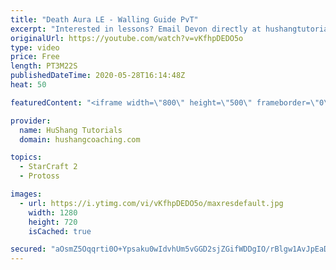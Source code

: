 ```yaml
---
title: "Death Aura LE - Walling Guide PvT"
excerpt: "Interested in lessons? Email Devon directly at hushangtutorials@outlook.com ------------------------------------------------------------------------------------------------------- Want to support HuShang Tutorials directly? Patreon is a website where you can contribute a monthly donation that will help"
originalUrl: https://youtube.com/watch?v=vKfhpDEDO5o
type: video
price: Free
length: PT3M22S
publishedDateTime: 2020-05-28T16:14:48Z
heat: 50

featuredContent: "<iframe width=\"800\" height=\"500\" frameborder=\"0\" src=\"https://www.youtube.com/embed/vKfhpDEDO5o\" allow=\"accelerometer; autoplay; encrypted-media; gyroscope; picture-in-picture\" allowfullscreen></iframe>"

provider:
  name: HuShang Tutorials
  domain: hushangcoaching.com

topics:
  - StarCraft 2
  - Protoss

images:
  - url: https://i.ytimg.com/vi/vKfhpDEDO5o/maxresdefault.jpg
    width: 1280
    height: 720
    isCached: true

secured: "aOsmZ5Oqqrti0O+Ypsaku0wIdvhUm5vGGD2sjZGifWDDgIO/rBlgw1AvJpEaDPKQkxo+RDtxSQRxSlBoc9j0Td3Mmdewnt7QKxLC2b8WRz1j3Y7ynv9xzHSr1HnuYL9uxTgN77xJbyqg0eWa0Fpw/SB/0X/9dpTdbwT7uzuAx6fDLv4Oo4OYz0u78YybnXj4AluULIcBARvlwSpZGoY7GWXYR6z0GxISDZMMWqsV1cloqlNhDRv/1UF+zF/vVnSJQKiYRtw5rhcvPzHxRvEA35OzOTzK4LIJayRDqUZXS6rqJ+D3b1cefzKo7OdcDM4djBNtcpJlxCVbbIs478vhMUlGH5hkMNRVXV+f3Cpsi5c04ygfqBjy9rQuEjH5LyUtfIEA6Ek8li31O22Vm8HkmdF4nFrsJfgOIJkZ6iFTTO4=;vBM2kPVBT8cBUV3y3TDpzw=="
---
```


